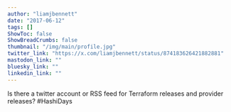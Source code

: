 ```yaml
---
author: "liamjbennett"
date: "2017-06-12"
tags: []
ShowToc: false
ShowBreadCrumbs: false
thumbnail: "/img/main/profile.jpg"
twitter_link: "https://x.com/liamjbennett/status/874183626421882881"
mastodon_link: ""
bluesky_link: ""
linkedin_link: ""
---
```


Is there a twitter account or RSS feed for Terraform releases and provider releases? #HashiDays

